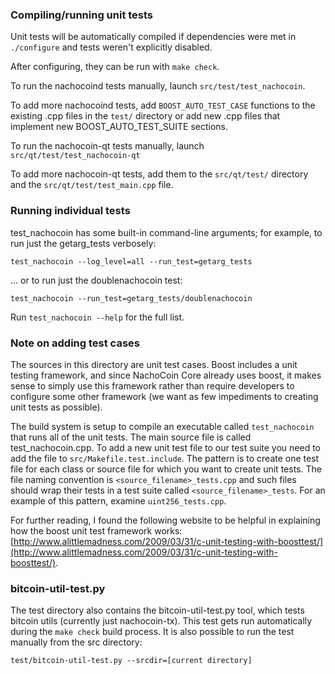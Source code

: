 ### Compiling/running unit tests

Unit tests will be automatically compiled if dependencies were met in `./configure`
and tests weren't explicitly disabled.

After configuring, they can be run with `make check`.

To run the nachocoind tests manually, launch `src/test/test_nachocoin`.

To add more nachocoind tests, add `BOOST_AUTO_TEST_CASE` functions to the existing
.cpp files in the `test/` directory or add new .cpp files that
implement new BOOST_AUTO_TEST_SUITE sections.

To run the nachocoin-qt tests manually, launch `src/qt/test/test_nachocoin-qt`

To add more nachocoin-qt tests, add them to the `src/qt/test/` directory and
the `src/qt/test/test_main.cpp` file.

### Running individual tests

test_nachocoin has some built-in command-line arguments; for
example, to run just the getarg_tests verbosely:

    test_nachocoin --log_level=all --run_test=getarg_tests

... or to run just the doublenachocoin test:

    test_nachocoin --run_test=getarg_tests/doublenachocoin

Run `test_nachocoin --help` for the full list.

### Note on adding test cases

The sources in this directory are unit test cases.  Boost includes a
unit testing framework, and since NachoCoin Core already uses boost, it makes
sense to simply use this framework rather than require developers to
configure some other framework (we want as few impediments to creating
unit tests as possible).

The build system is setup to compile an executable called `test_nachocoin`
that runs all of the unit tests.  The main source file is called
test_nachocoin.cpp. To add a new unit test file to our test suite you need 
to add the file to `src/Makefile.test.include`. The pattern is to create 
one test file for each class or source file for which you want to create 
unit tests.  The file naming convention is `<source_filename>_tests.cpp` 
and such files should wrap their tests in a test suite 
called `<source_filename>_tests`. For an example of this pattern, 
examine `uint256_tests.cpp`.

For further reading, I found the following website to be helpful in
explaining how the boost unit test framework works:
[http://www.alittlemadness.com/2009/03/31/c-unit-testing-with-boosttest/](http://www.alittlemadness.com/2009/03/31/c-unit-testing-with-boosttest/).

### bitcoin-util-test.py

The test directory also contains the bitcoin-util-test.py tool, which tests bitcoin utils (currently just nachocoin-tx). This test gets run automatically during the `make check` build process. It is also possible to run the test manually from the src directory:

```
test/bitcoin-util-test.py --srcdir=[current directory]

```